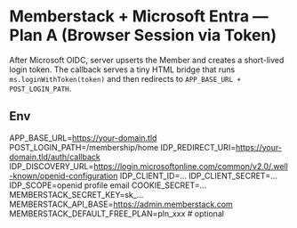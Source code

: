 
# Memberstack + Microsoft Entra — Plan A (Browser Session via Token)
After Microsoft OIDC, server upserts the Member and creates a short-lived login token. The callback serves a tiny HTML bridge that runs `ms.loginWithToken(token)` and then redirects to `APP_BASE_URL + POST_LOGIN_PATH`.

## Env
APP_BASE_URL=https://your-domain.tld
POST_LOGIN_PATH=/membership/home
IDP_REDIRECT_URI=https://your-domain.tld/auth/callback
IDP_DISCOVERY_URL=https://login.microsoftonline.com/common/v2.0/.well-known/openid-configuration
IDP_CLIENT_ID=...
IDP_CLIENT_SECRET=...
IDP_SCOPE=openid profile email
COOKIE_SECRET=...
MEMBERSTACK_SECRET_KEY=sk_...
MEMBERSTACK_API_BASE=https://admin.memberstack.com
MEMBERSTACK_DEFAULT_FREE_PLAN=pln_xxx  # optional
